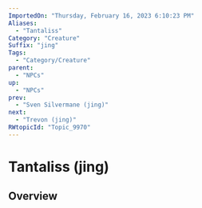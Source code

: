 ```yaml
---
ImportedOn: "Thursday, February 16, 2023 6:10:23 PM"
Aliases:
  - "Tantaliss"
Category: "Creature"
Suffix: "jing"
Tags:
  - "Category/Creature"
parent:
  - "NPCs"
up:
  - "NPCs"
prev:
  - "Sven Silvermane (jing)"
next:
  - "Trevon (jing)"
RWtopicId: "Topic_9970"
---
```

# Tantaliss (jing)
## Overview
